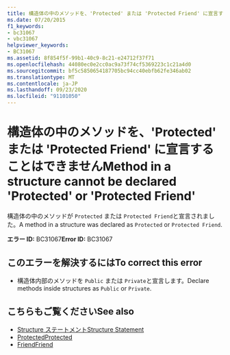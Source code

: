 ```yaml
---
title: 構造体の中のメソッドを、'Protected' または 'Protected Friend' に宣言することはできません
ms.date: 07/20/2015
f1_keywords:
- bc31067
- vbc31067
helpviewer_keywords:
- BC31067
ms.assetid: 8f854f5f-99b1-40c9-8c21-e24712f37f71
ms.openlocfilehash: 44080ec0e2cc0ac9a73f74cf5369223c1c21a4d0
ms.sourcegitcommit: bf5c5850654187705bc94cc40ebfb62fe346ab02
ms.translationtype: MT
ms.contentlocale: ja-JP
ms.lasthandoff: 09/23/2020
ms.locfileid: "91101050"
---
```

# <a name="method-in-a-structure-cannot-be-declared-protected-or-protected-friend"></a><span data-ttu-id="aa06d-102">構造体の中のメソッドを、'Protected' または 'Protected Friend' に宣言することはできません</span><span class="sxs-lookup"><span data-stu-id="aa06d-102">Method in a structure cannot be declared 'Protected' or 'Protected Friend'</span></span>

<span data-ttu-id="aa06d-103">構造体の中のメソッドが `Protected` または `Protected Friend`と宣言されました。</span><span class="sxs-lookup"><span data-stu-id="aa06d-103">A method in a structure was declared as `Protected` or `Protected Friend`.</span></span>  
  
 <span data-ttu-id="aa06d-104">**エラー ID:** BC31067</span><span class="sxs-lookup"><span data-stu-id="aa06d-104">**Error ID:** BC31067</span></span>  
  
## <a name="to-correct-this-error"></a><span data-ttu-id="aa06d-105">このエラーを解決するには</span><span class="sxs-lookup"><span data-stu-id="aa06d-105">To correct this error</span></span>  
  
- <span data-ttu-id="aa06d-106">構造体内部のメソッドを `Public` または `Private`と宣言します。</span><span class="sxs-lookup"><span data-stu-id="aa06d-106">Declare methods inside structures as `Public` or `Private`.</span></span>  
  
## <a name="see-also"></a><span data-ttu-id="aa06d-107">こちらもご覧ください</span><span class="sxs-lookup"><span data-stu-id="aa06d-107">See also</span></span>

- [<span data-ttu-id="aa06d-108">Structure ステートメント</span><span class="sxs-lookup"><span data-stu-id="aa06d-108">Structure Statement</span></span>](../language-reference/statements/structure-statement.md)
- [<span data-ttu-id="aa06d-109">Protected</span><span class="sxs-lookup"><span data-stu-id="aa06d-109">Protected</span></span>](../language-reference/modifiers/protected.md)
- [<span data-ttu-id="aa06d-110">Friend</span><span class="sxs-lookup"><span data-stu-id="aa06d-110">Friend</span></span>](../language-reference/modifiers/friend.md)
